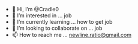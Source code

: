 - 👋 Hi, I’m @Cradle0
- 👀 I’m interested in ... job
- 🌱 I’m currently learning ... how to get job
- 💞️ I’m looking to collaborate on ... job
- 📫 How to reach me ... newline.ratio@gmail.com

<!---
Cradle0/Cradle0 is a ✨ special ✨ repository because its `README.md` (this file) appears on your GitHub profile.
You can click the Preview link to take a look at your changes.
--->
